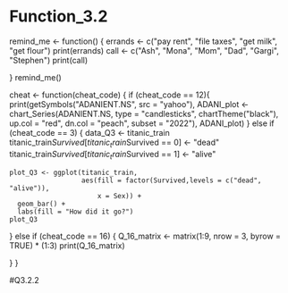 # Function_3.2

remind_me <- function() {
  errands <- c("pay rent", "file taxes", "get milk", "get flour")
  print(errands)
  call <- c("Ash", "Mona", "Mom", "Dad", "Gargi", "Stephen")
  print(call)
  
}
remind_me()


cheat <- function(cheat_code) {
  if (cheat_code == 12){
    print(getSymbols("ADANIENT.NS", src = "yahoo"),
          ADANI_plot <- chart_Series(ADANIENT.NS, type = "candlesticks", chartTheme("black"), 
                                     up.col = "red",
                                     dn.col = "peach",
                                     subset = "2022"),
          ADANI_plot)
  }
  else if (cheat_code == 3) {
    data_Q3 <- titanic_train
    titanic_train$Survived[titanic_train$Survived == 0] <- "dead"
    titanic_train$Survived[titanic_train$Survived == 1] <- "alive"
    
    plot_Q3 <- ggplot(titanic_train, 
                      aes(fill = factor(Survived,levels = c("dead", "alive")),
                          x = Sex)) +
      geom_bar() +
      labs(fill = "How did it go?")
    plot_Q3
  }
  else if (cheat_code == 16) {
    Q_16_matrix <- matrix(1:9, nrow = 3, byrow = TRUE) * (1:3)
    print(Q_16_matrix)
    
  }
}



#Q3.2.2
